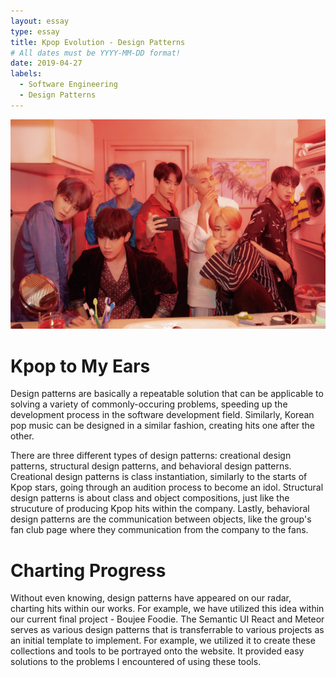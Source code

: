 ```yaml
---
layout: essay
type: essay
title: Kpop Evolution - Design Patterns
# All dates must be YYYY-MM-DD format!
date: 2019-04-27
labels:
  - Software Engineering
  - Design Patterns
---
```


<img class="ui large centered floated image" src="../images/kpop.jpg">


# Kpop to My Ears
Design patterns are basically a repeatable solution that can be applicable to solving a variety of commonly-occuring problems, speeding up the development process in the software development field. Similarly, Korean pop music can be designed in a similar fashion, creating hits one after the other. 

There are three different types of design patterns: creational design patterns, structural design patterns, and behavioral design patterns. Creational design patterns is class instantiation, similarly to the starts of Kpop stars, going through an audition process to become an idol. Structural design patterns is about class and object compositions, just like the strucuture of producing Kpop hits within the company. Lastly, behavioral design patterns are the communication between objects, like the group's fan club page where they communication from the company to the fans. 

# Charting Progress
Without even knowing, design patterns have appeared on our radar, charting hits within our works. For example, we have utilized this idea within our current final project - Boujee Foodie. The Semantic UI React and Meteor serves as various design patterns that is transferrable to various projects as an initial template to implement. For example, we utilized it to create these collections and tools to be portrayed onto the website. It provided easy solutions to the problems I encountered of using these tools.
